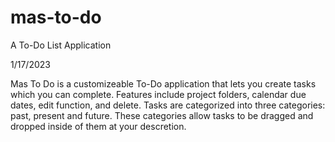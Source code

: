 # mas-to-do
A To-Do List Application

1/17/2023

Mas To Do is a customizeable To-Do application that lets you create tasks which you can complete. Features include project folders, calendar due dates, edit function, and delete. Tasks are categorized into three categories: past, present and future. These categories allow tasks to be dragged and dropped inside of them at your descretion.
